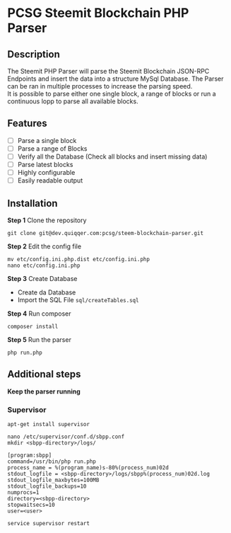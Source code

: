 # PCSG Steemit Blockchain PHP Parser

## Description

The Steemit PHP Parser will parse the Steemit Blockchain JSON-RPC Endpoints and insert the data into a structure MySql Database.
The Parser can be ran in multiple processes to increase the parsing speed.  
It is possible to parse either one single block, a range of blocks or run a continuous lopp to parse all available blocks.  

## Features
* [ ] Parse a single block
* [ ] Parse a range of Blocks
* [ ] Verify all the Database (Check all blocks and insert missing data)
* [ ] Parse latest blocks
* [ ] Highly configurable
* [ ] Easily readable output

## Installation

**Step 1** Clone the repository
```
git clone git@dev.quiqqer.com:pcsg/steem-blockchain-parser.git
```

**Step 2** Edit the config file
```
mv etc/config.ini.php.dist etc/config.ini.php
nano etc/config.ini.php
```

**Step 3** Create Database
* Create da Database
* Import the SQL File `sql/createTables.sql`

**Step 4** Run composer
```
composer install
```

**Step 5** Run the parser
```
php run.php
```

## Additional steps

**Keep the parser running**

### Supervisor

```
apt-get install supervisor
```

```
nano /etc/supervisor/conf.d/sbpp.conf
mkdir <sbpp-directory>/logs/
```

```
[program:sbpp]
command=/usr/bin/php run.php
process_name = %(program_name)s-80%(process_num)02d
stdout_logfile = <sbpp-directory>/logs/sbpp%(process_num)02d.log
stdout_logfile_maxbytes=100MB
stdout_logfile_backups=10
numprocs=1
directory=<sbpp-directory>
stopwaitsecs=10
user=<user>
```

```
service supervisor restart
```


